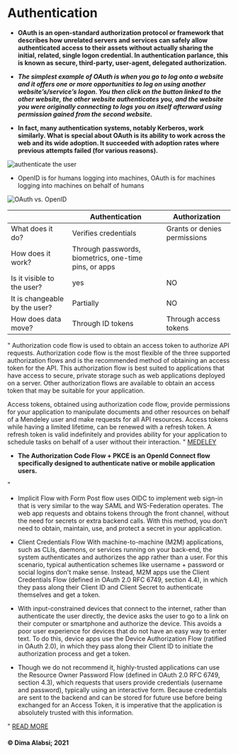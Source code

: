 # Authentication

 * **OAuth is an open-standard authorization protocol or framework that describes how unrelated servers and services can safely allow authenticated access to their assets without actually sharing the initial, related, single logon credential. In authentication parlance, this is known as secure, third-party, user-agent, delegated authorization.**


 * ***The simplest example of OAuth is when you go to log onto a website and it offers one or more opportunities to log on using another website’s/service’s logon. You then click on the button linked to the other website, the other website authenticates you, and the website you were originally connecting to logs you on itself afterward using permission gained from the second website.***

 * **In fact, many authentication systems, notably Kerberos, work similarly. What is special about OAuth is its ability to work across the web and its wide adoption. It succeeded with adoption rates where previous attempts failed (for various reasons).**

![ authenticate the user](https://images.squarespace-cdn.com/content/v1/53959e41e4b032d797ff3dc3/1551415047882-3XTPO3V1ASQ1JTLE75R0/user-authentication-process-explained.png)


 * OpenID is for humans logging into machines, OAuth is for machines logging into machines on behalf of humans

 ![OAuth vs. OpenID](https://pbs.twimg.com/media/Bxb1iKACcAAnl_2.jpg)




|| Authentication    | Authorization |
|-----------| ----------- | ----------- |
|What does it do?|   Verifies credentials |   Grants or denies permissions  |
| How does it work?|Through passwords, biometrics, one-time pins, or apps||
|Is it visible to the user?|yes|NO|
|It is changeable by the user?|Partially|NO|
|How does data move?|Through ID tokens|Through access tokens |

"
Authorization code flow is used to obtain an access token to authorize API requests. Authorization code flow is the most flexible of the three supported authorization flows and is the recommended method of obtaining an access token for the API. This authorization flow is best suited to applications that have access to secure, private storage such as web applications deployed on a server. Other authorization flows are available to obtain an access token that may be suitable for your application.

Access tokens, obtained using authorization code flow, provide permissions for your application to manipulate documents and other resources on behalf of a Mendeley user and make requests for all API resources. Access tokens while having a limited lifetime, can be renewed with a refresh token. A refresh token is valid indefinitely and provides ability for your application to schedule tasks on behalf of a user without their interaction.
    "  [MEDELEY](https://dev.mendeley.com/reference/topics/authorization_auth_code.html)

* **The Authorization Code Flow + PKCE is an OpenId Connect flow specifically designed to authenticate native or mobile application users.**

"
* Implicit Flow with Form Post flow uses OIDC to implement web sign-in that is very similar to the way SAML and WS-Federation operates. The web app requests and obtains tokens through the front channel, without the need for secrets or extra backend calls. With this method, you don’t need to obtain, maintain, use, and protect a secret in your application.

* Client Credentials Flow
With machine-to-machine (M2M) applications, such as CLIs, daemons, or services running on your back-end, the system authenticates and authorizes the app rather than a user. For this scenario, typical authentication schemes like username + password or social logins don't make sense. Instead, M2M apps use the Client Credentials Flow (defined in OAuth 2.0 RFC 6749, section 4.4), in which they pass along their Client ID and Client Secret to authenticate themselves and get a token.

* With input-constrained devices that connect to the internet, rather than authenticate the user directly, the device asks the user to go to a link on their computer or smartphone and authorize the device. This avoids a poor user experience for devices that do not have an easy way to enter text. To do this, device apps use the Device Authorization Flow (ratified in OAuth 2.0), in which they pass along their Client ID to initiate the authorization process and get a token.

* Though we do not recommend it, highly-trusted applications can use the Resource Owner Password Flow (defined in OAuth 2.0 RFC 6749, section 4.3), which requests that users provide credentials (username and password), typically using an interactive form. Because credentials are sent to the backend and can be stored for future use before being exchanged for an Access Token, it is imperative that the application is absolutely trusted with this information.



" [READ MORE](https://auth0.com/docs/authorization/flows/implicit-flow-with-form-post)




 #### &copy; Dima Alabsi; 2021 
